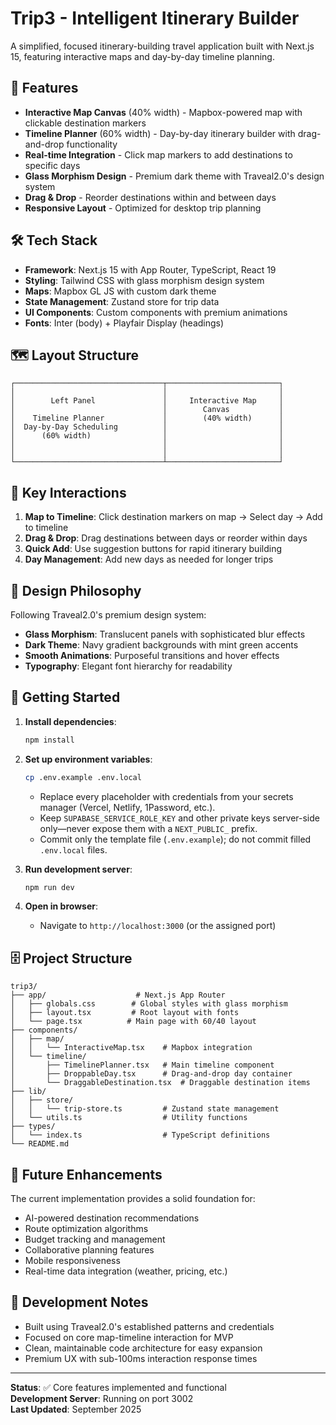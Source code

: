# Trip3 - Intelligent Itinerary Builder

A simplified, focused itinerary-building travel application built with Next.js 15, featuring interactive maps and day-by-day timeline planning.

## 🚀 Features

- **Interactive Map Canvas** (40% width) - Mapbox-powered map with clickable destination markers
- **Timeline Planner** (60% width) - Day-by-day itinerary builder with drag-and-drop functionality
- **Real-time Integration** - Click map markers to add destinations to specific days
- **Glass Morphism Design** - Premium dark theme with Traveal2.0's design system
- **Drag & Drop** - Reorder destinations within and between days
- **Responsive Layout** - Optimized for desktop trip planning

## 🛠️ Tech Stack

- **Framework**: Next.js 15 with App Router, TypeScript, React 19
- **Styling**: Tailwind CSS with glass morphism design system
- **Maps**: Mapbox GL JS with custom dark theme
- **State Management**: Zustand store for trip data
- **UI Components**: Custom components with premium animations
- **Fonts**: Inter (body) + Playfair Display (headings)

## 🗺️ Layout Structure

```
┌─────────────────────────────────┬─────────────────────────┐
│                                 │                         │
│        Left Panel               │     Interactive Map     │
│                                 │        Canvas           │
│    Timeline Planner             │        (40% width)      │
│  Day-by-Day Scheduling          │                         │
│      (60% width)                │                         │
│                                 │                         │
│                                 │                         │
└─────────────────────────────────┴─────────────────────────┘
```

## 🎯 Key Interactions

1. **Map to Timeline**: Click destination markers on map → Select day → Add to timeline
2. **Drag & Drop**: Drag destinations between days or reorder within days
3. **Quick Add**: Use suggestion buttons for rapid itinerary building
4. **Day Management**: Add new days as needed for longer trips

## 🎨 Design Philosophy

Following Traveal2.0's premium design system:
- **Glass Morphism**: Translucent panels with sophisticated blur effects
- **Dark Theme**: Navy gradient backgrounds with mint green accents
- **Smooth Animations**: Purposeful transitions and hover effects
- **Typography**: Elegant font hierarchy for readability

## 🚀 Getting Started

1. **Install dependencies**:
   ```bash
   npm install
   ```

2. **Set up environment variables**:
   ```bash
   cp .env.example .env.local
   ```
   - Replace every placeholder with credentials from your secrets manager (Vercel, Netlify, 1Password, etc.).
   - Keep `SUPABASE_SERVICE_ROLE_KEY` and other private keys server-side only—never expose them with a `NEXT_PUBLIC_` prefix.
   - Commit only the template file (`.env.example`); do not commit filled `.env.local` files.

3. **Run development server**:
   ```bash
   npm run dev
   ```

4. **Open in browser**:
   - Navigate to `http://localhost:3000` (or the assigned port)

## 🗄️ Project Structure

```
trip3/
├── app/                    # Next.js App Router
│   ├── globals.css        # Global styles with glass morphism
│   ├── layout.tsx         # Root layout with fonts
│   └── page.tsx          # Main page with 60/40 layout
├── components/
│   ├── map/
│   │   └── InteractiveMap.tsx    # Mapbox integration
│   └── timeline/
│       ├── TimelinePlanner.tsx   # Main timeline component
│       ├── DroppableDay.tsx      # Drag-and-drop day container
│       └── DraggableDestination.tsx  # Draggable destination items
├── lib/
│   ├── store/
│   │   └── trip-store.ts         # Zustand state management
│   └── utils.ts                  # Utility functions
├── types/
│   └── index.ts                  # TypeScript definitions
└── README.md
```

## 🎯 Future Enhancements

The current implementation provides a solid foundation for:
- AI-powered destination recommendations
- Route optimization algorithms
- Budget tracking and management
- Collaborative planning features
- Mobile responsiveness
- Real-time data integration (weather, pricing, etc.)

## 📝 Development Notes

- Built using Traveal2.0's established patterns and credentials
- Focused on core map-timeline interaction for MVP
- Clean, maintainable code architecture for easy expansion
- Premium UX with sub-100ms interaction response times

---

**Status**: ✅ Core features implemented and functional  
**Development Server**: Running on port 3002  
**Last Updated**: September 2025
